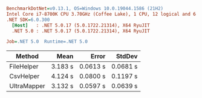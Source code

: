 ``` ini

BenchmarkDotNet=v0.13.1, OS=Windows 10.0.19044.1586 (21H2)
Intel Core i7-8700K CPU 3.70GHz (Coffee Lake), 1 CPU, 12 logical and 6 physical cores
.NET SDK=6.0.300
  [Host]   : .NET 5.0.17 (5.0.1722.21314), X64 RyuJIT
  .NET 5.0 : .NET 5.0.17 (5.0.1722.21314), X64 RyuJIT

Job=.NET 5.0  Runtime=.NET 5.0  

```
|      Method |    Mean |    Error |   StdDev |
|------------ |--------:|---------:|---------:|
|  FileHelper | 3.183 s | 0.0613 s | 0.0681 s |
|   CsvHelper | 4.124 s | 0.0800 s | 0.1197 s |
| UltraMapper | 3.132 s | 0.0597 s | 0.0639 s |
